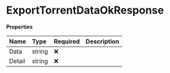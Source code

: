 # ExportTorrentDataOkResponse

**Properties**

| Name   | Type   | Required | Description |
| :----- | :----- | :------- | :---------- |
| Data   | string | ❌       |             |
| Detail | string | ❌       |             |
